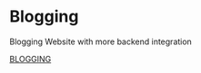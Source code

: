 # Blogging
Blogging Website with more backend integration

<a href="https://docs.google.com/document/d/1a1WCnPOqIGUJO6xh7SEOdJ-V1Q0fQWQhspJp6dMkXdc/edit?usp=sharing" target="blank">BLOGGING</a>